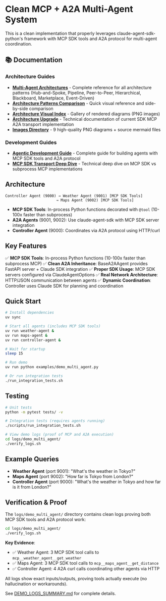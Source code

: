 # Clean MCP + A2A Multi-Agent System

This is a clean implementation that properly leverages claude-agent-sdk-python's framework with MCP SDK tools and A2A protocol for multi-agent coordination.

## 📚 Documentation

### Architecture Guides
- **[Multi-Agent Architectures](MULTI_AGENT_ARCHITECTURES.md)** - Complete reference for all architecture patterns (Hub-and-Spoke, Pipeline, Peer-to-Peer, Hierarchical, Blackboard, Marketplace, Event-Driven)
- **[Architecture Patterns Comparison](ARCHITECTURE_PATTERNS_COMPARISON.md)** - Quick visual reference and side-by-side comparison
- **[Architecture Visual Index](ARCHITECTURE_VISUAL_INDEX.md)** - Gallery of rendered diagrams (PNG images)
- **[Architecture Upgrade](ARCHITECTURE_UPGRADE.md)** - Technical documentation of current SDK MCP A2A transport implementation
- **[Images Directory](images/)** - 9 high-quality PNG diagrams + source mermaid files

### Development Guides
- **[Agentic Development Guide](agentic_development_guide.md)** - Complete guide for building agents with MCP SDK tools and A2A protocol
- **[MCP SDK Transport Deep Dive](mcp_sdk_transport_deep_dive.md)** - Technical deep dive on MCP SDK vs subprocess MCP implementations

## Architecture

```
Controller Agent (9000) → Weather Agent (9001) [MCP SDK Tools]
                       → Maps Agent (9002) [MCP SDK Tools]
```

- **MCP SDK Tools**: In-process Python functions decorated with `@tool` (10-100x faster than subprocess)
- **A2A Agents** (9001, 9002): Use claude-agent-sdk with MCP SDK server integration
- **Controller Agent** (9000): Coordinates via A2A protocol using HTTP/curl

## Key Features

✅ **MCP SDK Tools**: In-process Python functions (10-100x faster than subprocess MCP)
✅ **Clean A2A Inheritance**: BaseA2AAgent provides FastAPI server + Claude SDK integration
✅ **Proper SDK Usage**: MCP SDK servers configured via ClaudeAgentOptions
✅ **Real Network Architecture**: HTTP/JSON communication between agents
✅ **Dynamic Coordination**: Controller uses Claude SDK for planning and coordination

## Quick Start

```bash
# Install dependencies
uv sync

# Start all agents (includes MCP SDK tools)
uv run weather-agent &
uv run maps-agent &
uv run controller-agent &

# Wait for startup
sleep 15

# Run demo
uv run python examples/demo_multi_agent.py

# Or run integration tests
./run_integration_tests.sh
```

## Testing

```bash
# Unit tests
python -m pytest tests/ -v

# Integration tests (requires agents running)
./scripts/run_integration_tests.sh

# View demo logs (proof of MCP and A2A execution)
cd logs/demo_multi_agent/
./verify_logs.sh
```

## Example Queries

- **Weather Agent** (port 9001): "What's the weather in Tokyo?"
- **Maps Agent** (port 9002): "How far is Tokyo from London?"
- **Controller Agent** (port 9000): "What's the weather in Tokyo and how far is it from London?"

## Verification & Proof

The `logs/demo_multi_agent/` directory contains clean logs proving both MCP SDK tools and A2A protocol work:

```bash
cd logs/demo_multi_agent/
./verify_logs.sh
```

**Key Evidence**:
- ✅ Weather Agent: 3 MCP SDK tool calls to `mcp__weather_agent__get_weather`
- ✅ Maps Agent: 3 MCP SDK tool calls to `mcp__maps_agent__get_distance`
- ✅ Controller Agent: 4 A2A curl calls coordinating other agents via HTTP

All logs show exact inputs/outputs, proving tools actually execute (no hallucination or workarounds).

See [DEMO_LOGS_SUMMARY.md](DEMO_LOGS_SUMMARY.md) for complete details.
